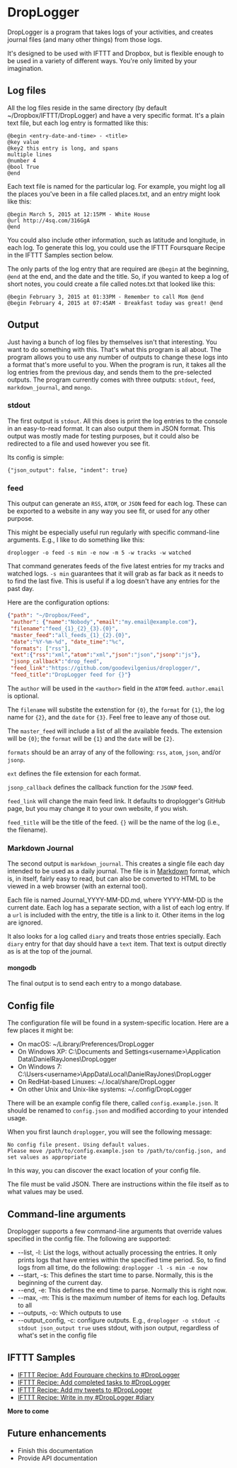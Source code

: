 # DropLogger

DropLogger is a program that takes logs of your activities, and creates journal
files (and many other things) from those logs.

It's designed to be used with IFTTT and Dropbox, but is flexible enough to be
used in a variety of different ways. You're only limited by your imagination.

## Log files

All the log files reside in the same directory (by default
~/Dropbox/IFTTT/DropLogger) and have a very specific format. It's a plain text
file, but each log entry is formatted like this:

    @begin <entry-date-and-time> - <title>
	@key value
	@key2 this entry is long, and spans
	multiple lines
	@number 4
	@bool True
	@end

Each text file is named for the particular log. For example, you might log all
the places you've been in a file called places.txt, and an entry might look like
this: 

    @begin March 5, 2015 at 12:15PM - White House
	@url http://4sq.com/316GgA
	@end

You could also include other information, such as latitude and longitude, in
each log. To generate this log, you could use the IFTTT Foursquare Recipe in the
IFTTT Samples section below.

The only parts of the log entry that are required are `@begin` at the beginning,
`@end` at the end, and the date and the title. So, if you wanted to keep a log
of short notes, you could create a file called notes.txt that looked like this:

    @begin February 3, 2015 at 01:33PM - Remember to call Mom @end
	@begin February 4, 2015 at 07:45AM - Breakfast today was great! @end

## Output

Just having a bunch of log files by themselves isn't that interesting. You want
to do something with this. That's what this program is all about. The program
allows you to use any number of outputs to change these logs into a format
that's more useful to you. When the program is run, it takes all the log entries
from the previous day, and sends them to the pre-selected outputs. The program
currently comes with three outputs: `stdout`, `feed`, `markdown_journal`, and
`mongo`.

### stdout

The first output is `stdout`. All this does is print the log entries to the
console in an easy-to-read format. It can also output them in JSON format. This
output was mostly made for testing purposes, but it could also be redirected to
a file and used however you see fit.

Its config is simple:

    {"json_output": false, "indent": true}

### feed

This output can generate an `RSS`, `ATOM`, or `JSON` feed for each log. These
can be exported to a website in any way you see fit, or used for any other
purpose.

This might be especially useful run regularly with specific command-line
arguments. E.g., I like to do something like this:

    droplogger -o feed -s min -e now -m 5 -w tracks -w watched

That command generates feeds of the five latest entries for my tracks and
watched logs. `-s min` guarantees that it will grab as far back as it needs to
to find the last five. This is useful if a log doesn't have any entries for the
past day.

Here are the configuration options:

```json
{"path": "~/Dropbox/Feed",
 "author": {"name":"Nobody","email":"my.email@example.com"},
 "filename":"feed_{1}_{2}_{3}.{0}",
 "master_feed":"all_feeds_{1}_{2}.{0}",
 "date":"%Y-%m-%d", "date_time":"%c",
 "formats": ["rss"],
 "ext":{"rss":"xml","atom":"xml","json":"json","jsonp":"js"},
 "jsonp_callback":"drop_feed",
 "feed_link":"https://github.com/goodevilgenius/droplogger/",
 "feed_title":"DropLogger feed for {}"}
```

The `author` will be used in the `<author>` field in the `ATOM`
feed. `author.email` is optional.

The `filename` will substite the extenstion for `{0}`, the `format` for `{1}`,
the log name for `{2}`, and the `date` for `{3}`. Feel free to leave any of
those out.

The `master_feed` will include a list of all the available feeds. The extension
will be `{0}`; the `format` will be `{1}` and the `date` will be `{2}`.

`formats` should be an array of any of the following: `rss`, `atom`, `json`,
and/or `jsonp`.

`ext` defines the file extension for each format.

`jsonp_callback` defines the callback function for the `JSONP` feed.

`feed_link` will change the main feed link. It defaults to droplogger's GitHub
page, but you may change it to your own website, if you wish.

`feed_title` will be the title of the feed. `{}` will be the name of the log
(i.e., the filename).

### Markdown Journal

The second output is `markdown_journal`. This creates a single file each day
intended to be used as a daily journal. The file is in [Markdown][md] format,
which is, in itself, fairly easy to read, but can also be converted to HTML to
be viewed in a web browser (with an external tool).

Each file is named Journal_YYYY-MM-DD.md, where YYYY-MM-DD is the current
date. Each log has a separate section, with a list of each log entry. If a `url`
is included with the entry, the title is a link to it. Other items in the log
are ignored.

It also looks for a log called `diary` and treats those entries specially. Each
`diary` entry for that day should have a `text` item. That text is output
directly as is at the top of the journal.

[md]: http://daringfireball.net/projects/markdown/syntax

#### mongodb

The final output is to send each entry to a mongo database. 

## Config file

The configuration file will be found in a system-specific location. Here are a few places it might be:

* On macOS: ~/Library/Preferences/DropLogger
* On Windows XP: C:\Documents and Settings\<username>\Application Data\DanielRayJones\DropLogger
* On Windows 7: C:\Users\<username>\AppData\Local\DanielRayJones\DropLogger
* On RedHat-based Linuxes: ~/.local/share/DropLogger
* On other Unix and Unix-like systems: ~/.config/DropLogger

There will be an example config file there, called `config.example.json`. It should be renamed to `config.json` and modified according to your intended usage.

When you first launch `droplogger`, you will see the following message:

```
No config file present. Using default values.
Please move /path/to/config.example.json to /path/to/config.json, and set values as appropriate
```

In this way, you can discover the exact location of your config file.

The file must be valid JSON. There are instructions within the file itself as to what values may be used.

## Command-line arguments

Droplogger supports a few command-line arguments that override values specified
in the config file. The following are supported:

* --list, -l: List the logs, without actually processing the entries. It only
	prints logs that have entries within the specified time period. So, to find
	logs from all time, do the following: `droplogger -l -s min -e now`
* --start, -s: This defines the start time to parse. Normally, this is the
	beginning of the current day.
* --end, -e: This defines the end time to parse. Normally this is right now.
* --max, -m: This is the maximum number of items for each log. Defaults to all
* --outputs, -o: Which outputs to use
* --output_config, -c: configure outputs. E.g., `droplogger -o stdout -c stdout json_output true`
	uses stdout, with json output, regardless of what's set in the config file

## IFTTT Samples

* [IFTTT Recipe: Add Fourquare checkins to #DropLogger](https://ifttt.com/view_embed_recipe/267058-add-checkins-to-droplogger)
* [IFTTT Recipe: Add completed tasks to #DropLogger](https://ifttt.com/recipes/397512-add-completed-tasks-to-droplogger)
* [IFTTT Recipe: Add my tweets to #DropLogger](https://ifttt.com/recipes/397513-add-my-tweets-to-droplogger)
* [IFTTT Recipe: Write in my #DropLogger #diary](https://ifttt.com/recipes/397514-write-in-my-droplogger-diary)

**More to come**

## Future enhancements

* Finish this documentation
* Provide API documentation
